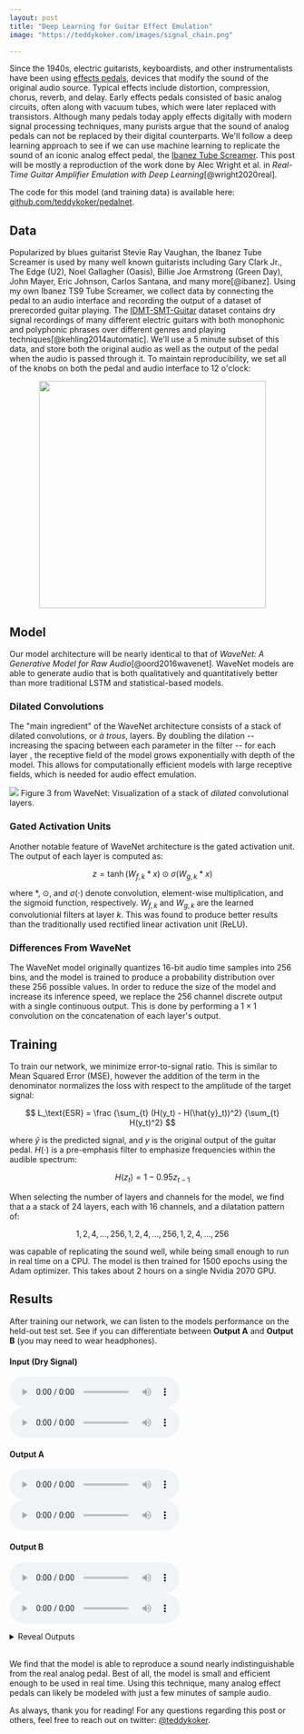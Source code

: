 ```yaml
---
layout: post
title: "Deep Learning for Guitar Effect Emulation"
image: "https://teddykoker.com/images/signal_chain.png"

---
```


Since the 1940s, electric guitarists, keyboardists, and other instrumentalists
have been using [effects pedals](https://en.wikipedia.org/wiki/Effects_unit),
devices that modify the sound of the original audio source. Typical effects
include distortion, compression, chorus, reverb, and delay. Early effects pedals
consisted of basic analog circuits, often along with vacuum tubes, which were
later replaced with transistors. Although many pedals today apply effects
digitally with modern signal processing techniques, many purists argue that the
sound of analog pedals can not be replaced by their digital counterparts. We'll
follow a deep learning approach to see if we can use machine
learning to replicate the sound of an iconic analog effect pedal, the [Ibanez
Tube Screamer](https://en.wikipedia.org/wiki/Ibanez_Tube_Screamer). This post
will be mostly a reproduction of the work done by Alec Wright et al. in
*Real-Time Guitar Amplifier Emulation with Deep Learning*[@wright2020real].

<!--more-->

The code for this model (and training data)
is available here: [github.com/teddykoker/pedalnet](https://github.com/teddykoker/pedalnet).

## Data

Popularized by blues guitarist Stevie Ray Vaughan, the Ibanez Tube Screamer is
used by many well known guitarists including Gary Clark Jr., The Edge (U2), Noel
Gallagher (Oasis), Billie Joe Armstrong (Green Day), John Mayer, Eric Johnson,
Carlos Santana, and many more[@ibanez]. Using my own Ibanez TS9 Tube Screamer,
we collect data by connecting the pedal to an audio interface and recording the
output of a dataset of prerecorded guitar playing. The
[IDMT-SMT-Guitar](https://www.idmt.fraunhofer.de/en/business_units/m2d/smt/guitar.html)
dataset contains dry signal recordings of many different electric guitars with
both monophonic and polyphonic phrases over different genres and playing
techniques[@kehling2014automatic]. We'll use a 5 minute subset of this data, and
store both the original audio as well as the output of the pedal when the audio
is passed through it. To maintain reproducibility, we set all of the knobs on
both the pedal and audio interface to 12 o'clock:

<img src="/images/signal_chain.png" height="400" width="auto" style="margin: 0 auto; display:
block;">

## Model

Our model architecture will be nearly identical to that of *WaveNet: A
Generative Model for Raw Audio*[@oord2016wavenet]. WaveNet models are able to
generate audio that is both qualitatively and quantitatively better than more
traditional LSTM and statistical-based models.

### Dilated Convolutions

The "main ingredient" of the
WaveNet architecture consists of a stack of dilated convolutions, or *à trous*,
layers. By doubling the dilation -- increasing the spacing
between each parameter in the filter -- for each layer , the receptive field of
the model grows exponentially with depth of the model. This allows for
computationally efficient models with large receptive fields, which is needed
for audio effect emulation.

![](/images/dilated_conv.png)
Figure 3 from WaveNet: Visualization of a stack of *dilated* 
convolutional layers.

### Gated Activation Units

Another notable feature of WaveNet architecture is the gated activation unit.
The output of each layer is computed as:

$$ z = \tanh \left(W_{f, k} \ast x\right) \odot \sigma \left(W_{g, k} \ast x
\right) $$

where $\ast$, $\odot$, and $\sigma(\cdot)$ denote convolution, element-wise
multiplication, and the sigmoid function, respectively. $W_{f, k}$ and $W_{g,
k}$ are the learned convolutionial filters at layer $k$. This was found to
produce better results than the traditionally used rectified linear activation
unit (ReLU).

### Differences From WaveNet

The WaveNet model originally quantizes 16-bit audio time samples into 256 bins,
and the model is trained to produce a probability distribution over these 256
possible values. In order to reduce the size of the model and increase its
inference speed, we replace the 256 channel discrete output with a single
continuous output. This is done by performing a $1 \times 1$ convolution on the
concatenation of each layer's output.


## Training

To train our network, we minimize error-to-signal ratio. This is similar to
Mean Squared Error (MSE), however the addition of the term in the denominator
normalizes the loss with respect to the amplitude of the target signal:

$$ L_\text{ESR} = \frac
{\sum_{t} (H(y_t) - H(\hat{y}_t))^2}
{\sum_{t} H(y_t)^2}
$$

where $\hat{y}$ is the predicted signal, and $y$ is the original output of the
guitar pedal. $H(\cdot)$ is a pre-emphasis filter to emphasize frequencies
within the audible spectrum:

$$ H(z_t) = 1 - 0.95 z_{t-1} $$

When selecting the number of layers and channels for the model, we find that a
a stack of 24 layers, each with 16 channels, and a dilatation pattern of:

$$1, 2, 4,..., 256, 1, 2, 4,..., 256, 1, 2, 4, ..., 256$$

was capable of replicating the sound well, while being small enough to run in
real time on a CPU.  The model is then trained for 1500 epochs using the Adam
optimizer. This takes about 2 hours on a single Nvidia 2070 GPU.

## Results

After training our network, we can listen to the models performance on the
held-out test set. See if you can differentiate between **Output A** and
**Output B** (you may need to wear headphones). 

#### Input (Dry Signal)

<audio src="/images/x_test_0.wav" controls preload></audio>
<br>
<audio src="/images/x_test_1.wav" controls preload></audio>

#### Output A 

<audio src="/images/y_pred_0.wav" controls preload></audio>
<br>
<audio src="/images/y_pred_1.wav" controls preload></audio>

#### Output B

<audio src="/images/y_test_0.wav" controls preload></audio>
<br>
<audio src="/images/y_test_1.wav" controls preload></audio>

<details><summary>Reveal Outputs</summary><p><br>
<b>Output A</b> is from the neural net; <b>Output B</b> is from the real
pedal.
</p></details><br>

We find that the model is able to reproduce a sound nearly indistinguishable
from the real analog pedal. Best of all, the model is small and efficient enough
to be used in real time. Using this technique, many analog effect pedals can likely be
modeled with just a few minutes of sample audio.


As always, thank you for reading! For any questions regarding this post or others, feel
free to reach out on twitter: [\@teddykoker](https://twitter.com/teddykoker).



